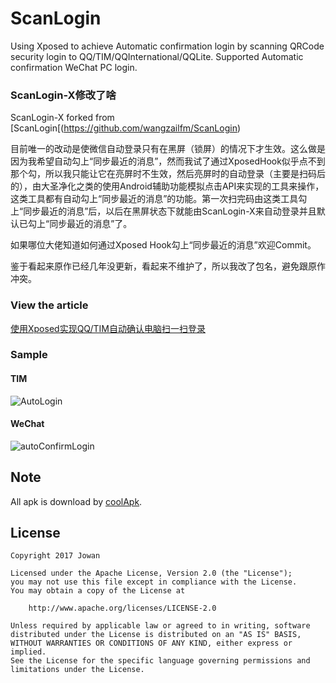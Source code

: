 # ScanLogin
Using Xposed to achieve Automatic confirmation login by scanning QRCode security login to QQ/TIM/QQInternational/QQLite.
Supported Automatic confirmation WeChat PC login.

### ScanLogin-X修改了啥
ScanLogin-X forked from [ScanLogin[(https://github.com/wangzailfm/ScanLogin)

目前唯一的改动是使微信自动登录只有在黑屏（锁屏）的情况下才生效。这么做是因为我希望自动勾上“同步最近的消息”，然而我试了通过XposedHook似乎点不到那个勾，所以我只能让它在亮屏时不生效，然后亮屏时的自动登录（主要是扫码后的），由大圣净化之类的使用Android辅助功能模拟点击API来实现的工具来操作，这类工具都有自动勾上“同步最近的消息”的功能。第一次扫完码由这类工具勾上“同步最近的消息”后，以后在黑屏状态下就能由ScanLogin-X来自动登录并且默认已勾上“同步最近的消息”了。

如果哪位大佬知道如何通过Xposed Hook勾上“同步最近的消息”欢迎Commit。

鉴于看起来原作已经几年没更新，看起来不维护了，所以我改了包名，避免跟原作冲突。


### View the article
[使用Xposed实现QQ/TIM自动确认电脑扫一扫登录](https://www.jowanxu.top/2017/10/12/%E4%BD%BF%E7%94%A8Xposed%E5%AE%9E%E7%8E%B0QQ-TIM%E8%87%AA%E5%8A%A8%E7%A1%AE%E8%AE%A4%E7%94%B5%E8%84%91%E6%89%AB%E4%B8%80%E6%89%AB%E7%99%BB%E5%BD%95/)

### Sample
#### TIM
![AutoLogin](./scanLoginTIM.gif)

#### WeChat
![autoConfirmLogin](./autoConfirmWeChatLogin.gif)

## Note
All apk is download by [coolApk](https://www.coolapk.com/).


## License
```
Copyright 2017 Jowan

Licensed under the Apache License, Version 2.0 (the "License");
you may not use this file except in compliance with the License.
You may obtain a copy of the License at

	http://www.apache.org/licenses/LICENSE-2.0

Unless required by applicable law or agreed to in writing, software
distributed under the License is distributed on an "AS IS" BASIS,
WITHOUT WARRANTIES OR CONDITIONS OF ANY KIND, either express or implied.
See the License for the specific language governing permissions and
limitations under the License.
